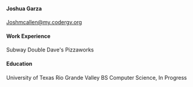 #### Joshua Garza <h4>
Joshmcallen@my.codergv.org

#### Work Experience <h4>

Subway
Double Dave's Pizzaworks


#### Education <h4>

University of Texas Rio Grande Valley
BS Computer Science, In Progress

